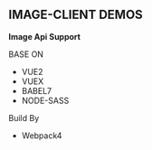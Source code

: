 ## IMAGE-CLIENT DEMOS

**Image Api Support**

BASE ON 
- VUE2
- VUEX
- BABEL7
- NODE-SASS

Build By 
- Webpack4
